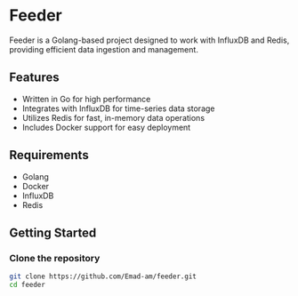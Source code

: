 # Feeder

Feeder is a Golang-based project designed to work with InfluxDB and Redis, providing efficient data ingestion and management.

## Features

- Written in Go for high performance
- Integrates with InfluxDB for time-series data storage
- Utilizes Redis for fast, in-memory data operations
- Includes Docker support for easy deployment

## Requirements

- Golang
- Docker
- InfluxDB
- Redis

## Getting Started

### Clone the repository

```bash
git clone https://github.com/Emad-am/feeder.git
cd feeder
